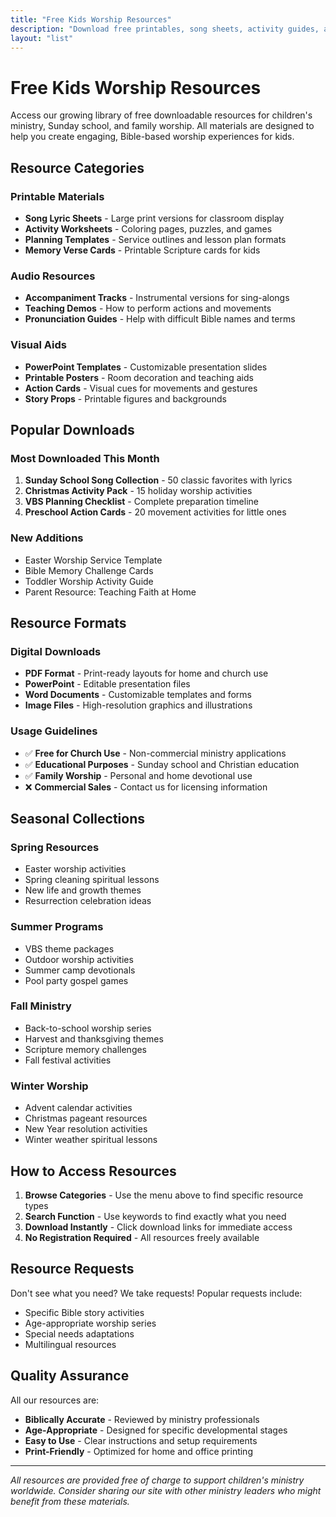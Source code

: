 ```yaml
---
title: "Free Kids Worship Resources"
description: "Download free printables, song sheets, activity guides, and planning templates for children's ministry, Sunday school, and family worship."
layout: "list"
---
```


# Free Kids Worship Resources

Access our growing library of free downloadable resources for children's ministry, Sunday school, and family worship. All materials are designed to help you create engaging, Bible-based worship experiences for kids.

## Resource Categories

### Printable Materials
- **Song Lyric Sheets** - Large print versions for classroom display
- **Activity Worksheets** - Coloring pages, puzzles, and games
- **Planning Templates** - Service outlines and lesson plan formats
- **Memory Verse Cards** - Printable Scripture cards for kids

### Audio Resources
- **Accompaniment Tracks** - Instrumental versions for sing-alongs
- **Teaching Demos** - How to perform actions and movements
- **Pronunciation Guides** - Help with difficult Bible names and terms

### Visual Aids
- **PowerPoint Templates** - Customizable presentation slides  
- **Printable Posters** - Room decoration and teaching aids
- **Action Cards** - Visual cues for movements and gestures
- **Story Props** - Printable figures and backgrounds

## Popular Downloads

### Most Downloaded This Month
1. **Sunday School Song Collection** - 50 classic favorites with lyrics
2. **Christmas Activity Pack** - 15 holiday worship activities  
3. **VBS Planning Checklist** - Complete preparation timeline
4. **Preschool Action Cards** - 20 movement activities for little ones

### New Additions
- Easter Worship Service Template
- Bible Memory Challenge Cards
- Toddler Worship Activity Guide
- Parent Resource: Teaching Faith at Home

## Resource Formats

### Digital Downloads
- **PDF Format** - Print-ready layouts for home and church use
- **PowerPoint** - Editable presentation files
- **Word Documents** - Customizable templates and forms
- **Image Files** - High-resolution graphics and illustrations

### Usage Guidelines
- ✅ **Free for Church Use** - Non-commercial ministry applications
- ✅ **Educational Purposes** - Sunday school and Christian education
- ✅ **Family Worship** - Personal and home devotional use
- ❌ **Commercial Sales** - Contact us for licensing information

## Seasonal Collections

### Spring Resources
- Easter worship activities
- Spring cleaning spiritual lessons
- New life and growth themes
- Resurrection celebration ideas

### Summer Programs  
- VBS theme packages
- Outdoor worship activities
- Summer camp devotionals
- Pool party gospel games

### Fall Ministry
- Back-to-school worship series
- Harvest and thanksgiving themes
- Scripture memory challenges
- Fall festival activities

### Winter Worship
- Advent calendar activities
- Christmas pageant resources
- New Year resolution activities
- Winter weather spiritual lessons

## How to Access Resources

1. **Browse Categories** - Use the menu above to find specific resource types
2. **Search Function** - Use keywords to find exactly what you need
3. **Download Instantly** - Click download links for immediate access
4. **No Registration Required** - All resources freely available

## Resource Requests

Don't see what you need? We take requests! Popular requests include:
- Specific Bible story activities
- Age-appropriate worship series
- Special needs adaptations
- Multilingual resources

## Quality Assurance

All our resources are:
- **Biblically Accurate** - Reviewed by ministry professionals
- **Age-Appropriate** - Designed for specific developmental stages  
- **Easy to Use** - Clear instructions and setup requirements
- **Print-Friendly** - Optimized for home and office printing

---

*All resources are provided free of charge to support children's ministry worldwide. Consider sharing our site with other ministry leaders who might benefit from these materials.*